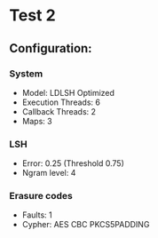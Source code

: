 # Test 2

## Configuration:

### System

* Model: LDLSH Optimized
* Execution Threads: 6
* Callback Threads: 2
* Maps: 3

### LSH

* Error: 0.25 (Threshold 0.75)
* Ngram level: 4

### Erasure codes

* Faults: 1
* Cypher: AES CBC PKCS5PADDING
